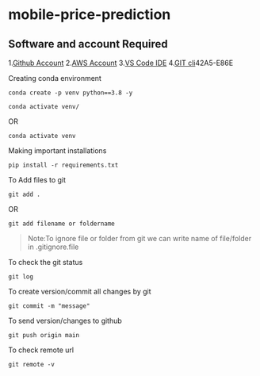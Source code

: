 # mobile-price-prediction

## Software and account Required

1.[Github Account](https://github.com)
2.[AWS Account]()
3.[VS Code IDE](https://code.visualstudio.com/download)
4.[GIT cli](https://git-scm.com/downloads)42A5-E86E

Creating conda environment
```
conda create -p venv python==3.8 -y
```

```
conda activate venv/
```
OR
```
conda activate venv
```

Making important installations
```
pip install -r requirements.txt
```

To Add files to git
```
git add .
```

OR
```
git add filename or foldername
```

>Note:To ignore file or folder from git we can write name of file/folder in .gitignore.file

To check the git status
```
git log
```

To create version/commit all changes by git
```
git commit -m "message" 
```

To send version/changes to github
```
git push origin main
```

To check remote url
```
git remote -v
```
